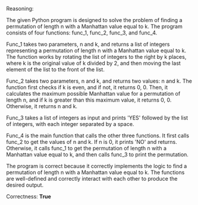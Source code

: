 Reasoning:

The given Python program is designed to solve the problem of finding a permutation of length n with a Manhattan value equal to k. The program consists of four functions: func_1, func_2, func_3, and func_4.

Func_1 takes two parameters, n and k, and returns a list of integers representing a permutation of length n with a Manhattan value equal to k. The function works by rotating the list of integers to the right by k places, where k is the original value of k divided by 2, and then moving the last element of the list to the front of the list.

Func_2 takes two parameters, n and k, and returns two values: n and k. The function first checks if k is even, and if not, it returns 0, 0. Then, it calculates the maximum possible Manhattan value for a permutation of length n, and if k is greater than this maximum value, it returns 0, 0. Otherwise, it returns n and k.

Func_3 takes a list of integers as input and prints 'YES' followed by the list of integers, with each integer separated by a space.

Func_4 is the main function that calls the other three functions. It first calls func_2 to get the values of n and k. If n is 0, it prints 'NO' and returns. Otherwise, it calls func_1 to get the permutation of length n with a Manhattan value equal to k, and then calls func_3 to print the permutation.

The program is correct because it correctly implements the logic to find a permutation of length n with a Manhattan value equal to k. The functions are well-defined and correctly interact with each other to produce the desired output.

Correctness: **True**